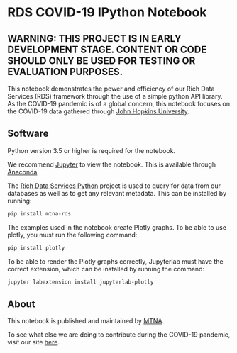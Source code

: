 # RDS COVID-19 IPython Notebook
## WARNING: THIS PROJECT IS IN EARLY DEVELOPMENT STAGE. CONTENT OR CODE SHOULD ONLY BE USED FOR TESTING OR EVALUATION PURPOSES.
This notebook demonstrates the power and efficiency of our Rich Data Services (RDS) framework through the use of a simple python API library. As the COVID-19 pandemic is of a global concern, this notebook focuses on the COVID-19 data gathered through [John Hopkins University](https://coronavirus.jhu.edu/).

## Software
Python version 3.5 or higher is required for the notebook.

We recommend [Jupyter](https://jupyter.org/) to view the notebook. This is available through [Anaconda](https://www.anaconda.com/)

The [Rich Data Services Python](https://github.com/mtna/rds-python) project is used to query for data from our databases as well as to get any relevant metadata. This can be installed by running:
```bash
pip install mtna-rds
```

The examples used in the notebook create Plotly graphs. To be able to use plotly, you must run the following command:
```bash
pip install plotly
```

To be able to render the Plotly graphs correctly, Jupyterlab must have the correct extension, which can be installed by running the command:
```bash
jupyter labextension install jupyterlab-plotly
```

## About
This notebook is published and maintained by [MTNA](https://www.mtna.us/).

To see what else we are doing to contribute during the COVID-19 pandemic, visit our site [here](https://covid19.richdataservices.com/).

